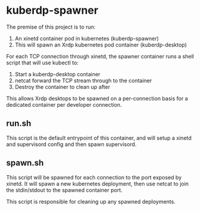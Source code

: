 # kuberdp-spawner

The premise of this project is to run:
1. An xinetd container pod in kubernetes (kuberdp-spawner)
2. This will spawn an Xrdp kubernetes pod container (kuberdp-desktop)

For each TCP connection through xinetd, the spawner container runs a
shell script that will use kubectl to:

1. Start a kuberdp-desktop container 
2. netcat forward the TCP stream through to the container
3. Destroy the container to clean up after

This allows Xrdp desktops to be spawned on a per-connection basis for a
dedicated container per developer connection.

## run.sh

This script is the default entrypoint of this container, and will setup
a xinetd and supervisord config and then spawn supervisord.

## spawn.sh

This script will be spawned for each connection to the port exposed by
xinetd. It will spawn a new kubernetes deployment, then use netcat to
join the stdin/stdout to the spawned container port.

This script is responsible for cleaning up any spawned deployments.
